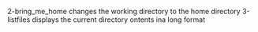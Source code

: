 2-bring_me_home changes the working directory to the home directory
3-listfiles displays the current directory ontents ina long format
